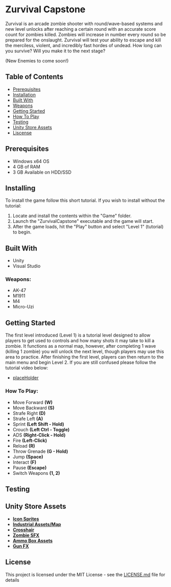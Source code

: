 # Zurvival Capstone
Zurvival is an arcade zombie shooter with round/wave-based systems and new level unlocks after reaching a certain round with an accurate score count for zombies killed. Zombies will increase in number every round so be prepared for the onslaught. Zurvival will test your ability to escape and kill the merciless, violent, and incredibly fast hordes of undead. How long can you survive? Will you make it to the next stage?

(New Enemies to come soon!)
## Table of Contents
- [Prerequisites](#Prerequisites)
- [Installation](#Installing)
- [Built With](#Built-With)
- [Weapons](#Weapons)
- [Getting Started](#Getting-Started)
- [How To Play](#How-To-Play)
- [Testing](#Testing)
- [Unity Store Assets](#Unity-Store-Assets)
- [Liscense](#Liscense)
## Prerequisites
- Windows x64 OS
- 4 GB of RAM
- 3 GB Available on HDD/SSD
## Installing
To install the game follow this short tutorial. 
If you wish to install without the tutorial:
1. Locate and install the contents within the "Game" folder.
2. Launch the "ZurvivalCapstone" executable and the game will start.
3. After the game loads, hit the "Play" button and select "Level 1" (tutorial) to begin.
## Built With
- Unity
- Visual Studio
### Weapons:
- AK-47
- M1911
- M4
- Micro-Uzi
## Getting Started
The first level introduced (Level 1) is a tutorial level designed to allow players to get used to controls and how many shots it may take to kill a zombie. It functions as a normal map, however, after completing 1 wave (killing 1 zombie) you will unlock the next level, though players may use this area to practice. After finishing the first level, players can then return to the main menu and begin Level 2. If you are still confused please follow the tutorial video below:
- [placeHolder]()
### How To Play:
- Move Forward **(W)**
- Move Backward **(S)**
- Strafe Right **(D)**
- Strafe Left **(A)**
- Sprint **(Left Shift - Hold)**
- Crouch **(Left Ctrl - Toggle)**
- ADS **(Right-Click - Hold)**
- Fire **(Left-Click)**
- Reload **(R)**
- Throw Grenade **(G - Hold)**
- Jump **(Space)**
- Interact **(F)**
- Pause **(Escape)**
- Switch Weapons **(1, 2)**
## Testing

## Unity Store Assets
- **[Icon Sprites](https://assetstore.unity.com/packages/2d/gui/icons/fps-icons-pack-45240)**
- **[Industrial Assets/Map](https://assetstore.unity.com/packages/3d/environments/industrial/rpg-fps-game-assets-for-pc-mobile-industrial-set-v3-0-101429)**
- **[Crosshair](https://assetstore.unity.com/packages/2d/gui/icons/simple-modern-crosshairs-pack-1-79034)**
- **[Zombie SFX](https://assetstore.unity.com/packages/audio/sound-fx/creatures/zombie-voice-audio-pack-free-196645)**
- **[Ammo Box Assets](https://assetstore.unity.com/packages/3d/props/weapons/ammo-crate-wood-ammunition-box-90071)**
- **[Gun FX](https://assetstore.unity.com/packages/vfx/particles/war-fx-5669)**
## License
This project is licensed under the MIT License - see the [LICENSE.md](https://github.com/Troy-Qasper/Zurvival-Capstone/blob/main/LICENSE) file for details

